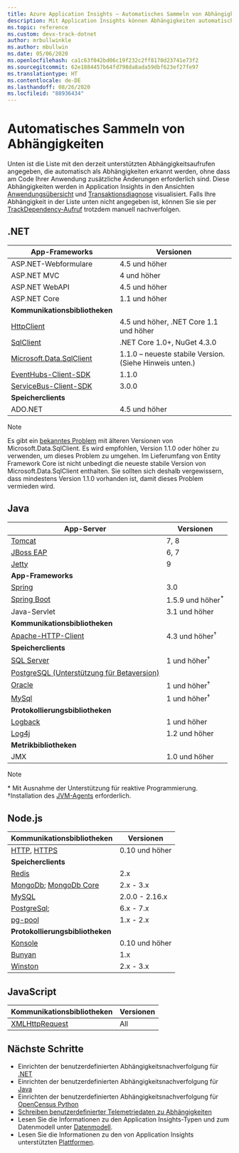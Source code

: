 ```yaml
---
title: Azure Application Insights – Automatisches Sammeln von Abhängigkeiten | Microsoft-Dokumentation
description: Mit Application Insights können Abhängigkeiten automatisch gesammelt und visualisiert werden.
ms.topic: reference
ms.custom: devx-track-dotnet
author: mrbullwinkle
ms.author: mbullwin
ms.date: 05/06/2020
ms.openlocfilehash: ca1c63f042bd06c19f232c2ff8170d23741e73f2
ms.sourcegitcommit: 62e1884457b64fd798da8ada59dbf623ef27fe97
ms.translationtype: HT
ms.contentlocale: de-DE
ms.lasthandoff: 08/26/2020
ms.locfileid: "88936434"
---
```

# <a name="dependency-auto-collection"></a>Automatisches Sammeln von Abhängigkeiten

Unten ist die Liste mit den derzeit unterstützten Abhängigkeitsaufrufen angegeben, die automatisch als Abhängigkeiten erkannt werden, ohne dass am Code Ihrer Anwendung zusätzliche Änderungen erforderlich sind. Diese Abhängigkeiten werden in Application Insights in den Ansichten [Anwendungsübersicht](./app-map.md) und [Transaktionsdiagnose](./transaction-diagnostics.md) visualisiert. Falls Ihre Abhängigkeit in der Liste unten nicht angegeben ist, können Sie sie per [TrackDependency-Aufruf](./api-custom-events-metrics.md#trackdependency) trotzdem manuell nachverfolgen.

## <a name="net"></a>.NET

| App-Frameworks| Versionen |
| ------------------------|----------|
| ASP.NET-Webformulare | 4.5 und höher |
| ASP.NET MVC | 4 und höher |
| ASP.NET WebAPI | 4.5 und höher |
| ASP.NET Core | 1.1 und höher |
| <b>Kommunikationsbibliotheken</b> |
| [HttpClient](https://www.microsoft.com/net/) | 4.5 und höher, .NET Core 1.1 und höher |
| [SqlClient](https://www.nuget.org/packages/System.Data.SqlClient) | .NET Core 1.0+, NuGet 4.3.0 |
| [Microsoft.Data.SqlClient](https://www.nuget.org/packages/Microsoft.Data.SqlClient/1.1.2)| 1.1.0 – neueste stabile Version. (Siehe Hinweis unten.)
| [EventHubs-Client-SDK](https://www.nuget.org/packages/Microsoft.Azure.EventHubs) | 1.1.0 |
| [ServiceBus-Client-SDK](https://www.nuget.org/packages/Microsoft.Azure.ServiceBus) | 3.0.0 |
| <b>Speicherclients</b>|  |
| ADO.NET | 4.5 und höher |

> [!NOTE]
> Es gibt ein [bekanntes Problem](https://github.com/microsoft/ApplicationInsights-dotnet/issues/1347) mit älteren Versionen von Microsoft.Data.SqlClient. Es wird empfohlen, Version 1.1.0 oder höher zu verwenden, um dieses Problem zu umgehen. Im Lieferumfang von Entity Framework Core ist nicht unbedingt die neueste stabile Version von Microsoft.Data.SqlClient enthalten. Sie sollten sich deshalb vergewissern, dass mindestens Version 1.1.0 vorhanden ist, damit dieses Problem vermieden wird.   


## <a name="java"></a>Java
| App-Server | Versionen |
|-------------|----------|
| [Tomcat](https://tomcat.apache.org/) | 7, 8 | 
| [JBoss EAP](https://developers.redhat.com/products/eap/download/) | 6, 7 |
| [Jetty](https://www.eclipse.org/jetty/) | 9 |
| <b>App-Frameworks</b> |  |
| [Spring](https://spring.io/) | 3.0 |
| [Spring Boot](https://spring.io/projects/spring-boot) | 1.5.9 und höher<sup>*</sup> |
| Java-Servlet | 3.1 und höher |
| <b>Kommunikationsbibliotheken</b> |  |
| [Apache-HTTP-Client](https://mvnrepository.com/artifact/org.apache.httpcomponents/httpclient) | 4.3 und höher<sup>†</sup> |
| <b>Speicherclients</b> | |
| [SQL Server]( https://mvnrepository.com/artifact/com.microsoft.sqlserver/mssql-jdbc) | 1 und höher<sup>†</sup> |
| [PostgreSQL (Unterstützung für Betaversion)](https://github.com/Microsoft/ApplicationInsights-Java/blob/master/CHANGELOG.md#version-240-beta) | |
| [Oracle]( https://www.oracle.com/technetwork/database/application-development/jdbc/downloads/index.html) | 1 und höher<sup>†</sup> |
| [MySql]( https://mvnrepository.com/artifact/mysql/mysql-connector-java) | 1 und höher<sup>†</sup> |
| <b>Protokollierungsbibliotheken</b> | |
| [Logback](https://logback.qos.ch/) | 1 und höher |
| [Log4j](https://logging.apache.org/log4j/) | 1.2 und höher |
| <b>Metrikbibliotheken</b> |  |
| JMX | 1.0 und höher |

> [!NOTE]
> \* Mit Ausnahme der Unterstützung für reaktive Programmierung.
> <br>†Installation des [JVM-Agents](./java-agent.md#install-the-application-insights-agent-for-java) erforderlich.

## <a name="nodejs"></a>Node.js

| Kommunikationsbibliotheken | Versionen |
| ------------------------|----------|
| [HTTP](https://nodejs.org/api/http.html), [HTTPS](https://nodejs.org/api/https.html) | 0.10 und höher |
| <b>Speicherclients</b> | |
| [Redis](https://www.npmjs.com/package/redis) | 2.x |
| [MongoDb](https://www.npmjs.com/package/mongodb); [MongoDb Core](https://www.npmjs.com/package/mongodb-core) | 2.x - 3.x |
| [MySQL](https://www.npmjs.com/package/mysql) | 2.0.0 - 2.16.x |
| [PostgreSql](https://www.npmjs.com/package/pg); | 6.x - 7.x |
| [pg-pool](https://www.npmjs.com/package/pg-pool) | 1.x - 2.x |
| <b>Protokollierungsbibliotheken</b> | |
| [Konsole](https://nodejs.org/api/console.html) | 0.10 und höher |
| [Bunyan](https://www.npmjs.com/package/bunyan) | 1.x |
| [Winston](https://www.npmjs.com/package/winston) | 2.x - 3.x |

## <a name="javascript"></a>JavaScript

| Kommunikationsbibliotheken | Versionen |
| ------------------------|----------|
| [XMLHttpRequest](https://developer.mozilla.org/docs/Web/API/XMLHttpRequest) | All |

## <a name="next-steps"></a>Nächste Schritte

- Einrichten der benutzerdefinierten Abhängigkeitsnachverfolgung für [.NET](./asp-net-dependencies.md)
- Einrichten der benutzerdefinierten Abhängigkeitsnachverfolgung für [Java](./java-agent.md)
- Einrichten der benutzerdefinierten Abhängigkeitsnachverfolgung für [OpenCensus Python](./opencensus-python-dependency.md)
- [Schreiben benutzerdefinierter Telemetriedaten zu Abhängigkeiten](./api-custom-events-metrics.md#trackdependency)
- Lesen Sie die Informationen zu den Application Insights-Typen und zum Datenmodell unter [Datenmodell](./data-model.md).
- Lesen Sie die Informationen zu den von Application Insights unterstützten [Plattformen](./platforms.md).

